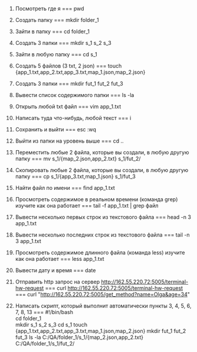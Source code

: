 1) Посмотреть где я === pwd

2) Создать папку === mkdir folder_1

3) Зайти в папку === cd folder_1

4) Создать 3 папки === mkdir s_1 s_2 s_3

5) Зайти в любую папку === cd s_1

6) Создать 5 файлов (3 txt, 2 json) === touch {app_1.txt,app_2.txt,app_3.txt,map_1.json,map_2.json}

7) Создать 3 папки === mkdir fut_1 fut_2 fut_3

8) Вывести список содержимого папки === ls -la

9) Открыть любой txt файл === vim app_1.txt

10) Написать туда что-нибудь, любой текст === i

11) Сохранить и выйти === esc :wq

12) Выйти из папки на уровень выше === cd ..

13) Переместить любые 2 файла, которые вы создали, в любую другую папку === mv s_1/{map_2.json,app_2.txt} s_1/fut_2/

14) Скопировать любые 2 файла, которые вы создали, в любую другую папку === cp s_1/{app_3.txt,map_1.json} s_1/fut_3

15) Найти файл по имени === find app_1.txt

16) Просмотреть содержимое в реальном времени (команда grep) изучите как она работает === tail -f app_1.txt | grep файл

17) Вывести несколько первых строк из текстового файла === head -n 3 app_1.txt

18) Вывести несколько последних строк из текстового файла === tail -n 3 app_1.txt

19) Просмотреть содержимое длинного файла (команда less) изучите как она работает === less app_1.txt

20) Вывести дату и время === date

21) Отправить http запрос на сервер http://162.55.220.72:5005/terminal-hw-request === curl http://162.55.220.72:5005/terminal-hw-request === curl "http://162.55.220.72:5005/get_method?name=Olga&age=34"

22) Написать скрипт, который выполнит автоматически пункты 3, 4, 5, 6, 7, 8, 13 ===
 #!/bin/bash                                                                                                                                                              
 cd folder_1                                                                                                                                                      
 mkdir s_1 s_2 s_3
 cd s_1
 touch {app_1.txt,app_2.txt,app_3.txt,map_1.json,map_2.json}
 mkdir fut_1 fut_2 fut_3
 ls -la
 C:/QA/folder_1/s_1/{map_2.json,app_2.txt} C:/QA/folder_1/s_1/fut_2/
